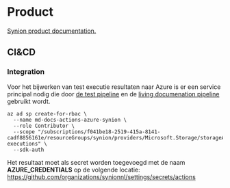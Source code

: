 # Product

[Synion product documentation.](https://documentatie.synion.nl/products/)

## CI&CD

### Integration

Voor het bijwerken van test executie resultaten naar Azure is er een service principal nodig die door [de test pipeline](https://github.com/synionnl/common-library/blob/main/.github/workflows/test.yml) en de [living documenation pipeline](https://github.com/synionnl/synionnl.github.io/blob/main/.github/workflows/md-docs.yml) gebruikt wordt.

```
az ad sp create-for-rbac \
  --name md-docs-actions-azure-synion \
  --role Contributor \
  --scope "/subscriptions/f041be18-2519-415a-8141-cadf8856161e/resourceGroups/synion/providers/Microsoft.Storage/storageAccounts/synionstorage/containersList/default/containers/test-executions" \
  --sdk-auth
```

Het resultaat moet als secret worden toegevoegd met de naam **AZURE_CREDENTIALS** op de volgende locatie: https://github.com/organizations/synionnl/settings/secrets/actions
